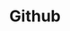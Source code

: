 ---
# https://www.hackforla.org/github redirects to -> https://www.github.com/hackforla
layout: redirect
title: Github
permalink: /github/
redirect_to: https://www.github.com/hackforla
---